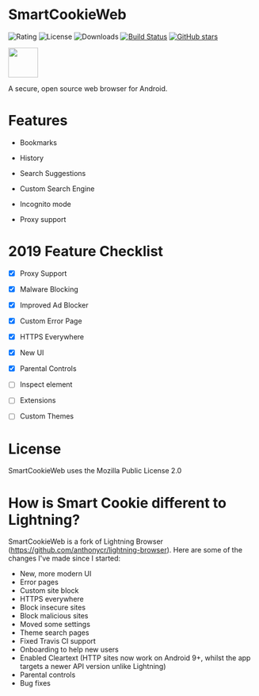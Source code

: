 # SmartCookieWeb
![Rating](https://img.shields.io/static/v1.svg?label=Rating&message=4/5&color=green)
![License](https://img.shields.io/static/v1.svg?label=License&message=MPLv2.0&color=brightgreen)
![Downloads](https://img.shields.io/static/v1.svg?label=Downloads&message=14,000&color=brightgreen) 
[![Build Status](https://travis-ci.org/CookieGamesOfficial/SmartCookieWeb.svg?branch=master)](https://travis-ci.org/CookieGamesOfficial/SmartCookieWeb) 
[![GitHub stars](https://img.shields.io/github/stars/CookieGamesOfficial/SmartCookieWeb.svg?style=social&label=Star&maxAge=2592000)](https://GitHub.com/CookieGamesOfficial/SmartCookieWeb)

<a href="https://play.google.com/store/apps/details?id=com.cookiegames.smartcookie"><img src="https://play.google.com/intl/en_us/badges/images/generic/en_badge_web_generic.png" height="60"></a>

A secure, open source web browser for Android.

# Features
* Bookmarks

* History

* Search Suggestions

* Custom Search Engine

* Incognito mode

* Proxy support

# 2019 Feature Checklist

- [x] Proxy Support
- [x] Malware Blocking
- [x] Improved Ad Blocker
- [x] Custom Error Page
- [x] HTTPS Everywhere
- [x] New UI
- [x] Parental Controls
- [ ] Inspect element
- [ ] Extensions
- [ ] Custom Themes

 
# License
SmartCookieWeb uses the Mozilla Public License 2.0

# How is Smart Cookie different to Lightning?
SmartCookieWeb is a fork of Lightning Browser (https://github.com/anthonycr/lightning-browser). Here are some of the changes I've made since I started:
- New, more modern UI
- Error pages
- Custom site block 
- HTTPS everywhere
- Block insecure sites
- Block malicious sites
- Moved some settings
- Theme search pages
- Fixed Travis CI support
- Onboarding to help new users
- Enabled Cleartext (HTTP sites now work on Android 9+, whilst the app targets a newer API version unlike Lightning)
- Parental controls
- Bug fixes
